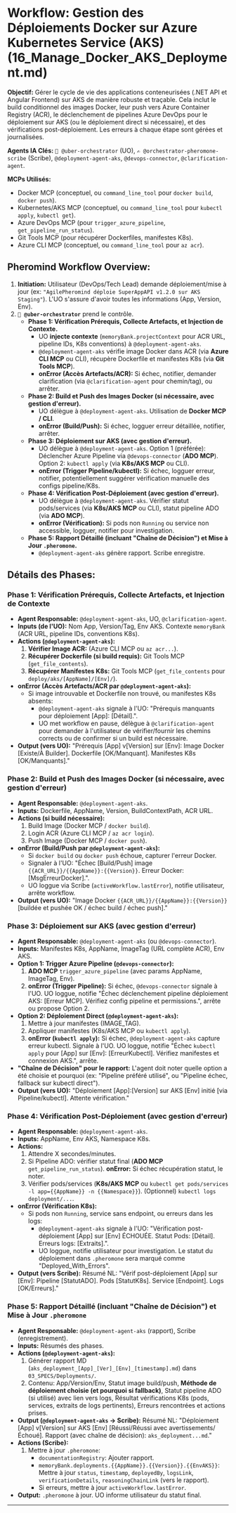 # Workflow: Gestion des Déploiements Docker sur Azure Kubernetes Service (AKS) (16_Manage_Docker_AKS_Deployment.md)

**Objectif:** Gérer le cycle de vie des applications conteneurisées (.NET API et Angular Frontend) sur AKS de manière robuste et traçable. Cela inclut le build conditionnel des images Docker, leur push vers Azure Container Registry (ACR), le déclenchement de pipelines Azure DevOps pour le déploiement sur AKS (ou le déploiement direct si nécessaire), et des vérifications post-déploiement. Les erreurs à chaque étape sont gérées et journalisées.

**Agents IA Clés:** `🧐 @uber-orchestrator` (UO), `✍️ @orchestrator-pheromone-scribe` (Scribe), `@deployment-agent-aks`, `@devops-connector`, `@clarification-agent`.

**MCPs Utilisés:**
*   Docker MCP (conceptuel, ou `command_line_tool` pour `docker build`, `docker push`).
*   Kubernetes/AKS MCP (conceptuel, ou `command_line_tool` pour `kubectl apply`, `kubectl get`).
*   Azure DevOps MCP (pour `trigger_azure_pipeline`, `get_pipeline_run_status`).
*   Git Tools MCP (pour récupérer Dockerfiles, manifestes K8s).
*   Azure CLI MCP (conceptuel, ou `command_line_tool` pour `az acr`).

## Pheromind Workflow Overview:

1.  **Initiation:** Utilisateur (DevOps/Tech Lead) demande déploiement/mise à jour (ex: `"AgilePheromind déploie SuperAppAPI v1.2.0 sur AKS Staging"`). L'UO s'assure d'avoir toutes les informations (App, Version, Env).
2.  **`🧐 @uber-orchestrator`** prend le contrôle.
    *   **Phase 1: Vérification Prérequis, Collecte Artefacts, et Injection de Contexte.**
        *   UO **injecte contexte** (`memoryBank.projectContext` pour ACR URL, pipeline IDs, K8s conventions) à `@deployment-agent-aks`.
        *   `@deployment-agent-aks` vérifie image Docker dans ACR (via **Azure CLI MCP** ou CLI), récupère Dockerfile et manifestes K8s (via **Git Tools MCP**).
        *   **onError (Accès Artefacts/ACR):** Si échec, notifier, demander clarification (via `@clarification-agent` pour chemin/tag), ou arrêter.
    *   **Phase 2: Build et Push des Images Docker (si nécessaire, avec gestion d'erreur).**
        *   UO délègue à `@deployment-agent-aks`. Utilisation de **Docker MCP / CLI**.
        *   **onError (Build/Push):** Si échec, logguer erreur détaillée, notifier, arrêter.
    *   **Phase 3: Déploiement sur AKS (avec gestion d'erreur).**
        *   UO délègue à `@deployment-agent-aks`. Option 1 (préférée): Déclencher Azure Pipeline via `@devops-connector` (**ADO MCP**). Option 2: `kubectl apply` (via **K8s/AKS MCP** ou CLI).
        *   **onError (Trigger Pipeline/kubectl):** Si échec, logguer erreur, notifier, potentiellement suggérer vérification manuelle des configs pipeline/K8s.
    *   **Phase 4: Vérification Post-Déploiement (avec gestion d'erreur).**
        *   UO délègue à `@deployment-agent-aks`. Vérifier statut pods/services (via **K8s/AKS MCP** ou CLI), statut pipeline ADO (via **ADO MCP**).
        *   **onError (Vérification):** Si pods non `Running` ou service non accessible, logguer, notifier pour investigation.
    *   **Phase 5: Rapport Détaillé (incluant "Chaîne de Décision") et Mise à Jour `.pheromone`.**
        *   `@deployment-agent-aks` génère rapport. Scribe enregistre.

## Détails des Phases:

### Phase 1: Vérification Prérequis, Collecte Artefacts, et Injection de Contexte
*   **Agent Responsable:** `@deployment-agent-aks`, UO, `@clarification-agent`.
*   **Inputs (de l'UO):** Nom App, Version/Tag, Env AKS. Contexte `memoryBank` (ACR URL, pipeline IDs, conventions K8s).
*   **Actions (`@deployment-agent-aks`):**
    1.  **Vérifier Image ACR:** (Azure CLI MCP ou `az acr...`).
    2.  **Récupérer Dockerfile (si build requis):** Git Tools MCP (`get_file_contents`).
    3.  **Récupérer Manifestes K8s:** Git Tools MCP (`get_file_contents` pour `deploy/aks/[AppName]/[Env]/`).
*   **onError (Accès Artefacts/ACR par `@deployment-agent-aks`):**
    *   Si image introuvable et Dockerfile non trouvé, ou manifestes K8s absents:
        *   `@deployment-agent-aks` signale à l'UO: "Prérequis manquants pour déploiement [App]: [Détail].".
        *   UO met workflow en pause, délègue à `@clarification-agent` pour demander à l'utilisateur de vérifier/fournir les chemins corrects ou de confirmer si un build est nécessaire.
*   **Output (vers UO):** "Prérequis [App] v[Version] sur [Env]: Image Docker [Existe/À Builder]. Dockerfile [OK/Manquant]. Manifestes K8s [OK/Manquants]."

### Phase 2: Build et Push des Images Docker (si nécessaire, avec gestion d'erreur)
*   **Agent Responsable:** `@deployment-agent-aks`.
*   **Inputs:** Dockerfile, AppName, Version, BuildContextPath, ACR URL.
*   **Actions (si build nécessaire):**
    1.  Build Image (Docker MCP / `docker build`).
    2.  Login ACR (Azure CLI MCP / `az acr login`).
    3.  Push Image (Docker MCP / `docker push`).
*   **onError (Build/Push par `@deployment-agent-aks`):**
    *   Si `docker build` ou `docker push` échoue, capturer l'erreur Docker.
    *   Signaler à l'UO: "Échec [Build/Push] image `{{ACR_URL}}/{{AppName}}:{{Version}}`. Erreur Docker: [MsgErreurDocker].".
    *   UO loggue via Scribe (`activeWorkflow.lastError`), notifie utilisateur, arrête workflow.
*   **Output (vers UO):** "Image Docker `{{ACR_URL}}/{{AppName}}:{{Version}}` [buildée et pushée OK / échec build / échec push]."

### Phase 3: Déploiement sur AKS (avec gestion d'erreur)
*   **Agent Responsable:** `@deployment-agent-aks` (ou `@devops-connector`).
*   **Inputs:** Manifestes K8s, AppName, ImageTag (URL complète ACR), Env AKS.
*   **Option 1: Trigger Azure Pipeline (`@devops-connector`):**
    1.  **ADO MCP** `trigger_azure_pipeline` (avec params AppName, ImageTag, Env).
    2.  **onError (Trigger Pipeline):** Si échec, `@devops-connector` signale à l'UO. UO loggue, notifie "Échec déclenchement pipeline déploiement AKS: [Erreur MCP]. Vérifiez config pipeline et permissions.", arrête ou propose Option 2.
*   **Option 2: Déploiement Direct (`@deployment-agent-aks`):**
    1.  Mettre à jour manifestes (IMAGE_TAG).
    2.  Appliquer manifestes (K8s/AKS MCP ou `kubectl apply`).
    3.  **onError (`kubectl apply`):** Si échec, `@deployment-agent-aks` capture erreur kubectl. Signale à l'UO. UO loggue, notifie "Échec `kubectl apply` pour [App] sur [Env]: [ErreurKubectl]. Vérifiez manifestes et connexion AKS.", arrête.
*   **"Chaîne de Décision" pour le rapport:** L'agent doit noter quelle option a été choisie et pourquoi (ex: "Pipeline préféré utilisé", ou "Pipeline échec, fallback sur kubectl direct").
*   **Output (vers UO):** "Déploiement [App]:[Version] sur AKS [Env] initié [via Pipeline/kubectl]. Attente vérification."

### Phase 4: Vérification Post-Déploiement (avec gestion d'erreur)
*   **Agent Responsable:** `@deployment-agent-aks`.
*   **Inputs:** AppName, Env AKS, Namespace K8s.
*   **Actions:**
    1.  Attendre X secondes/minutes.
    2.  Si Pipeline ADO: vérifier statut final (**ADO MCP** `get_pipeline_run_status`). **onError:** Si échec récupération statut, le noter.
    3.  Vérifier pods/services (**K8s/AKS MCP** ou `kubectl get pods/services -l app={{AppName}} -n {{Namespace}}`). (Optionnel) `kubectl logs deployment/...`.
*   **onError (Vérification K8s):**
    *   Si pods non `Running`, service sans endpoint, ou erreurs dans les logs:
        *   `@deployment-agent-aks` signale à l'UO: "Vérification post-déploiement [App] sur [Env] ÉCHOUÉE. Statut Pods: [Détail]. Erreurs logs: [Extraits].".
        *   UO loggue, notifie utilisateur pour investigation. Le statut du déploiement dans `.pheromone` sera marqué comme "Deployed_With_Errors".
*   **Output (vers Scribe):** Résumé NL: "Vérif post-déploiement [App] sur [Env]: Pipeline [StatutADO]. Pods [StatutK8s]. Service [Endpoint]. Logs [OK/Erreurs]."

### Phase 5: Rapport Détaillé (incluant "Chaîne de Décision") et Mise à Jour `.pheromone`
*   **Agent Responsable:** `@deployment-agent-aks` (rapport), Scribe (enregistrement).
*   **Inputs:** Résumés des phases.
*   **Actions (`@deployment-agent-aks`):**
    1.  Générer rapport MD (`aks_deployment_[App]_[Ver]_[Env]_[timestamp].md`) dans `03_SPECS/Deployments/`.
    2.  Contenu: App/Version/Env, Statut image build/push, **Méthode de déploiement choisie (et pourquoi si fallback)**, Statut pipeline ADO (si utilisé) avec lien vers logs, Résultat vérifications K8s (pods, services, extraits de logs pertinents), Erreurs rencontrées et actions prises.
*   **Output (`@deployment-agent-aks` -> Scribe):** Résumé NL: "Déploiement [App] v[Version] sur AKS [Env] [Réussi/Réussi avec avertissements/Échoué]. Rapport (avec chaîne de décision): `aks_deployment...md`."
*   **Actions (Scribe):**
    1.  Mettre à jour `.pheromone`:
        *   `documentationRegistry`: Ajouter rapport.
        *   `memoryBank.deployments.{{AppName}}.{{Version}}.{{EnvAKS}}`: Mettre à jour `status`, `timestamp`, `deployedBy`, `logsLink`, `verificationDetails`, `reasoningChainLink` (vers le rapport).
        *   Si erreurs, mettre à jour `activeWorkflow.lastError`.
*   **Output:** `.pheromone` à jour. UO informe utilisateur du statut final.

---